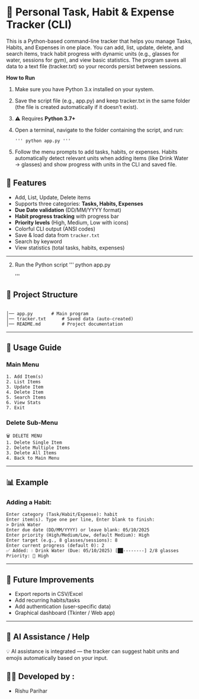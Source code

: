# 📌 Personal Task, Habit & Expense Tracker (CLI)

This is a Python-based command-line tracker that helps you manage Tasks, Habits, and Expenses in one place. You can add, list, update, delete, and search items, track habit progress with dynamic units (e.g., glasses for water, sessions for gym), and view basic statistics. The program saves all data to a text file (tracker.txt) so your records persist between sessions.

**How to Run**

1. Make sure you have Python 3.x installed on your system.

2. Save the script file (e.g., app.py) and keep tracker.txt in the same folder (the file is created automatically if it doesn’t exist).

3. ⚠️ Requires **Python 3.7+**

4. Open a terminal, navigate to the folder containing the script, and run:

       ''' python app.py '''


5. Follow the menu prompts to add tasks, habits, or expenses. Habits automatically detect relevant units when adding items (like Drink Water → glasses) and show progress with units in the CLI and saved file.


## 🚀 Features
- Add, List, Update, Delete items
- Supports three categories: **Tasks, Habits, Expenses**
- **Due Date validation** (DD/MM/YYYY format)
- **Habit progress tracking** with progress bar
- **Priority levels** (High, Medium, Low with icons)
- Colorful CLI output (ANSI codes)
- Save & load data from `tracker.txt`
- Search by keyword
- View statistics (total tasks, habits, expenses)

---



2. Run the Python script
   '''
   python app.py
   
   '''


## 📂 Project Structure
```

│── app.py       # Main program
│── tracker.txt      # Saved data (auto-created)
│── README.md        # Project documentation
```

---

## 📖 Usage Guide

### Main Menu
```
1. Add Item(s)
2. List Items
3. Update Item
4. Delete Item
5. Search Items
6. View Stats
7. Exit
```

### Delete Sub-Menu
```
🗑️ DELETE MENU
1. Delete Single Item
2. Delete Multiple Items
3. Delete All Items
4. Back to Main Menu
```

---

## 📊 Example
### Adding a Habit:
```
Enter category (Task/Habit/Expense): habit
Enter item(s). Type one per line, Enter blank to finish:
> Drink Water
Enter due date (DD/MM/YYYY) or leave blank: 05/10/2025
Enter priority (High/Medium/Low, default Medium): High
Enter target (e.g., 8 glasses/sessions): 8
Enter current progress (default 0): 2
✅ Added: 💧 Drink Water (Due: 05/10/2025) [██--------] 2/8 glasses Priority: 🔴 High
```

---

## 📌 Future Improvements 
- Export reports in CSV/Excel
- Add recurring habits/tasks
- Add authentication (user-specific data)
- Graphical dashboard (Tkinter / Web app)

---
## 🤖 AI Assistance / Help

💡 AI assistance is integrated — the tracker can suggest habit units and emojis automatically based on your input.

## 👨‍💻 Developed by :
- Rishu Parihar

